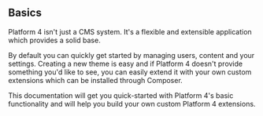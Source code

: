 ## Basics

Platform 4 isn't just a CMS system. It's a flexible and extensible application which provides a solid base.

By default you can quickly get started by managing users, content and your settings. Creating a new theme is easy and if Platform 4 doesn't provide something you'd like to see, you can easily extend it with your own custom extensions which can be installed through Composer.

This documentation will get you quick-started with Platform 4's basic functionality and will help you build your own custom Platform 4 extensions.
